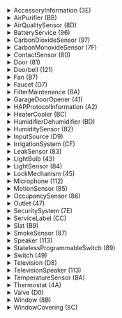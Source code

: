 <details><summary>AccessoryInformation (3E)</summary><br><table>
<tr><th>Characteristic</th><th>UUID</th><th>Format</th><th>Perms</th><th>Min</th><th>Max</th><th>Values</th></tr>
<tr><td>Identify *</td><td align="center">14</td><td align="center">BOOL</td><td align="center">PW</td><td align="center">0</td><td align="center">1</td><td></td></tr>
<tr><td>FirmwareRevision</td><td align="center">52</td><td align="center">STRING</td><td align="center">PR+EV</td><td colspan=2>(max 64 characters)</td><td></td></tr>
<tr><td>Manufacturer</td><td align="center">20</td><td align="center">STRING</td><td align="center">PR</td><td colspan=2>(max 64 characters)</td><td></td></tr>
<tr><td>Model</td><td align="center">21</td><td align="center">STRING</td><td align="center">PR</td><td colspan=2>(max 64 characters)</td><td></td></tr>
<tr><td>Name</td><td align="center">23</td><td align="center">STRING</td><td align="center">PR</td><td colspan=2>(max 64 characters)</td><td></td></tr>
<tr><td>SerialNumber</td><td align="center">30</td><td align="center">STRING</td><td align="center">PR</td><td colspan=2>(max 64 characters)</td><td></td></tr>
<tr><td>HardwareRevision</td><td align="center">53</td><td align="center">STRING</td><td align="center">PR</td><td colspan=2>(max 64 characters)</td><td></td></tr>
<tr><td>AccessoryFlags</td><td align="center">A6</td><td align="center">UINT32</td><td align="center">PR+EV</td><td align="center">1</td><td align="center">1</td><td></td></tr>
</table><br></details>
<details><summary>AirPurifier (BB)</summary><br><table>
<tr><th>Characteristic</th><th>UUID</th><th>Format</th><th>Perms</th><th>Min</th><th>Max</th><th>Values</th></tr>
<tr><td>Active *</td><td align="center">B0</td><td align="center">UINT8</td><td align="center">PW+PR+EV</td><td align="center">0</td><td align="center">1</td><td>INACTIVE (0)<br>ACTIVE (1)</td></tr>
<tr><td>CurrentAirPurifierState *</td><td align="center">A9</td><td align="center">UINT8</td><td align="center">PR+EV</td><td align="center">0</td><td align="center">2</td><td>INACTIVE (0)<br>IDLE (1)<br>PURIFYING (2)</td></tr>
<tr><td>TargetAirPurifierState *</td><td align="center">A8</td><td align="center">UINT8</td><td align="center">PW+PR+EV</td><td align="center">0</td><td align="center">1</td><td>MANUAL (0)<br>AUTO (1)</td></tr>
<tr><td>Name</td><td align="center">23</td><td align="center">STRING</td><td align="center">PR</td><td colspan=2>(max 64 characters)</td><td></td></tr>
<tr><td>RotationSpeed</td><td align="center">29</td><td align="center">FLOAT</td><td align="center">PR+PW+EV</td><td align="center">0</td><td align="center">100</td><td></td></tr>
<tr><td>SwingMode</td><td align="center">B6</td><td align="center">UINT8</td><td align="center">PR+EV+PW</td><td align="center">0</td><td align="center">1</td><td>SWING_DISABLED (0)<br>SWING_ENABLED (1)</td></tr>
<tr><td>LockPhysicalControls</td><td align="center">A7</td><td align="center">UINT8</td><td align="center">PW+PR+EV</td><td align="center">0</td><td align="center">1</td><td>CONTROL_LOCK_DISABLED (0)<br>CONTROL_LOCK_ENABLED (1)</td></tr>
</table><br></details>
<details><summary>AirQualitySensor (8D)</summary><br><table>
<tr><th>Characteristic</th><th>UUID</th><th>Format</th><th>Perms</th><th>Min</th><th>Max</th><th>Values</th></tr>
<tr><td>AirQuality *</td><td align="center">95</td><td align="center">UINT8</td><td align="center">PR+EV</td><td align="center">0</td><td align="center">5</td><td>UNKNOWN (0)<br>EXCELLENT (1)<br>GOOD (2)<br>FAIR (3)<br>INFERIOR (4)<br>POOR (5)</td></tr>
<tr><td>Name</td><td align="center">23</td><td align="center">STRING</td><td align="center">PR</td><td colspan=2>(max 64 characters)</td><td></td></tr>
<tr><td>OzoneDensity</td><td align="center">C3</td><td align="center">FLOAT</td><td align="center">PR+EV</td><td align="center">0</td><td align="center">1000</td><td></td></tr>
<tr><td>NitrogenDioxideDensity</td><td align="center">C4</td><td align="center">FLOAT</td><td align="center">PR+EV</td><td align="center">0</td><td align="center">1000</td><td></td></tr>
<tr><td>SulphurDioxideDensity</td><td align="center">C5</td><td align="center">FLOAT</td><td align="center">PR+EV</td><td align="center">0</td><td align="center">1000</td><td></td></tr>
<tr><td>PM25Density</td><td align="center">C6</td><td align="center">FLOAT</td><td align="center">PR+EV</td><td align="center">0</td><td align="center">1000</td><td></td></tr>
<tr><td>PM10Density</td><td align="center">C7</td><td align="center">FLOAT</td><td align="center">PR+EV</td><td align="center">0</td><td align="center">1000</td><td></td></tr>
<tr><td>VOCDensity</td><td align="center">C8</td><td align="center">FLOAT</td><td align="center">PR+EV</td><td align="center">0</td><td align="center">1000</td><td></td></tr>
<tr><td>StatusActive</td><td align="center">75</td><td align="center">BOOL</td><td align="center">PR+EV</td><td align="center">0</td><td align="center">1</td><td></td></tr>
<tr><td>StatusFault</td><td align="center">77</td><td align="center">UINT8</td><td align="center">PR+EV</td><td align="center">0</td><td align="center">1</td><td>NO_FAULT (0)<br>FAULT (1)</td></tr>
<tr><td>StatusTampered</td><td align="center">7A</td><td align="center">UINT8</td><td align="center">PR+EV</td><td align="center">0</td><td align="center">1</td><td>NOT_TAMPERED (0)<br>TAMPERED (1)</td></tr>
<tr><td>StatusLowBattery</td><td align="center">79</td><td align="center">UINT8</td><td align="center">PR+EV</td><td align="center">0</td><td align="center">1</td><td>NOT_LOW_BATTERY (0)<br>LOW_BATTERY (1)</td></tr>
</table><br></details>
<details><summary>BatteryService (96)</summary><br><table>
<tr><th>Characteristic</th><th>UUID</th><th>Format</th><th>Perms</th><th>Min</th><th>Max</th><th>Values</th></tr>
<tr><td>BatteryLevel *</td><td align="center">68</td><td align="center">UINT8</td><td align="center">PR+EV</td><td align="center">0</td><td align="center">100</td><td></td></tr>
<tr><td>ChargingState *</td><td align="center">8F</td><td align="center">UINT8</td><td align="center">PR+EV</td><td align="center">0</td><td align="center">2</td><td>NOT_CHARGING (0)<br>CHARGING (1)<br>NOT_CHARGEABLE (2)</td></tr>
<tr><td>StatusLowBattery *</td><td align="center">79</td><td align="center">UINT8</td><td align="center">PR+EV</td><td align="center">0</td><td align="center">1</td><td>NOT_LOW_BATTERY (0)<br>LOW_BATTERY (1)</td></tr>
<tr><td>Name</td><td align="center">23</td><td align="center">STRING</td><td align="center">PR</td><td colspan=2>(max 64 characters)</td><td></td></tr>
</table><br></details>
<details><summary>CarbonDioxideSensor (97)</summary><br><table>
<tr><th>Characteristic</th><th>UUID</th><th>Format</th><th>Perms</th><th>Min</th><th>Max</th><th>Values</th></tr>
<tr><td>CarbonDioxideDetected *</td><td align="center">92</td><td align="center">UINT8</td><td align="center">PR+EV</td><td align="center">0</td><td align="center">1</td><td>NORMAL (0)<br>ABNORMAL (1)</td></tr>
<tr><td>Name</td><td align="center">23</td><td align="center">STRING</td><td align="center">PR</td><td colspan=2>(max 64 characters)</td><td></td></tr>
<tr><td>StatusActive</td><td align="center">75</td><td align="center">BOOL</td><td align="center">PR+EV</td><td align="center">0</td><td align="center">1</td><td></td></tr>
<tr><td>StatusFault</td><td align="center">77</td><td align="center">UINT8</td><td align="center">PR+EV</td><td align="center">0</td><td align="center">1</td><td>NO_FAULT (0)<br>FAULT (1)</td></tr>
<tr><td>StatusTampered</td><td align="center">7A</td><td align="center">UINT8</td><td align="center">PR+EV</td><td align="center">0</td><td align="center">1</td><td>NOT_TAMPERED (0)<br>TAMPERED (1)</td></tr>
<tr><td>StatusLowBattery</td><td align="center">79</td><td align="center">UINT8</td><td align="center">PR+EV</td><td align="center">0</td><td align="center">1</td><td>NOT_LOW_BATTERY (0)<br>LOW_BATTERY (1)</td></tr>
<tr><td>CarbonDioxideLevel</td><td align="center">93</td><td align="center">FLOAT</td><td align="center">PR+EV</td><td align="center">0</td><td align="center">100000</td><td></td></tr>
<tr><td>CarbonDioxidePeakLevel</td><td align="center">94</td><td align="center">FLOAT</td><td align="center">PR+EV</td><td align="center">0</td><td align="center">100000</td><td></td></tr>
</table><br></details>
<details><summary>CarbonMonoxideSensor (7F)</summary><br><table>
<tr><th>Characteristic</th><th>UUID</th><th>Format</th><th>Perms</th><th>Min</th><th>Max</th><th>Values</th></tr>
<tr><td>CarbonMonoxideDetected *</td><td align="center">69</td><td align="center">UINT8</td><td align="center">PR+EV</td><td align="center">0</td><td align="center">1</td><td>NORMAL (0)<br>ABNORMAL (1)</td></tr>
<tr><td>Name</td><td align="center">23</td><td align="center">STRING</td><td align="center">PR</td><td colspan=2>(max 64 characters)</td><td></td></tr>
<tr><td>StatusActive</td><td align="center">75</td><td align="center">BOOL</td><td align="center">PR+EV</td><td align="center">0</td><td align="center">1</td><td></td></tr>
<tr><td>StatusFault</td><td align="center">77</td><td align="center">UINT8</td><td align="center">PR+EV</td><td align="center">0</td><td align="center">1</td><td>NO_FAULT (0)<br>FAULT (1)</td></tr>
<tr><td>StatusTampered</td><td align="center">7A</td><td align="center">UINT8</td><td align="center">PR+EV</td><td align="center">0</td><td align="center">1</td><td>NOT_TAMPERED (0)<br>TAMPERED (1)</td></tr>
<tr><td>StatusLowBattery</td><td align="center">79</td><td align="center">UINT8</td><td align="center">PR+EV</td><td align="center">0</td><td align="center">1</td><td>NOT_LOW_BATTERY (0)<br>LOW_BATTERY (1)</td></tr>
<tr><td>CarbonMonoxideLevel</td><td align="center">90</td><td align="center">FLOAT</td><td align="center">PR+EV</td><td align="center">0</td><td align="center">100</td><td></td></tr>
<tr><td>CarbonMonoxidePeakLevel</td><td align="center">91</td><td align="center">FLOAT</td><td align="center">PR+EV</td><td align="center">0</td><td align="center">100</td><td></td></tr>
</table><br></details>
<details><summary>ContactSensor (80)</summary><br><table>
<tr><th>Characteristic</th><th>UUID</th><th>Format</th><th>Perms</th><th>Min</th><th>Max</th><th>Values</th></tr>
<tr><td>ContactSensorState *</td><td align="center">6A</td><td align="center">UINT8</td><td align="center">PR+EV</td><td align="center">0</td><td align="center">1</td><td>DETECTED (0)<br>NOT_DETECTED (1)</td></tr>
<tr><td>Name</td><td align="center">23</td><td align="center">STRING</td><td align="center">PR</td><td colspan=2>(max 64 characters)</td><td></td></tr>
<tr><td>StatusActive</td><td align="center">75</td><td align="center">BOOL</td><td align="center">PR+EV</td><td align="center">0</td><td align="center">1</td><td></td></tr>
<tr><td>StatusFault</td><td align="center">77</td><td align="center">UINT8</td><td align="center">PR+EV</td><td align="center">0</td><td align="center">1</td><td>NO_FAULT (0)<br>FAULT (1)</td></tr>
<tr><td>StatusTampered</td><td align="center">7A</td><td align="center">UINT8</td><td align="center">PR+EV</td><td align="center">0</td><td align="center">1</td><td>NOT_TAMPERED (0)<br>TAMPERED (1)</td></tr>
<tr><td>StatusLowBattery</td><td align="center">79</td><td align="center">UINT8</td><td align="center">PR+EV</td><td align="center">0</td><td align="center">1</td><td>NOT_LOW_BATTERY (0)<br>LOW_BATTERY (1)</td></tr>
</table><br></details>
<details><summary>Door (81)</summary><br><table>
<tr><th>Characteristic</th><th>UUID</th><th>Format</th><th>Perms</th><th>Min</th><th>Max</th><th>Values</th></tr>
<tr><td>CurrentPosition *</td><td align="center">6D</td><td align="center">UINT8</td><td align="center">PR+EV</td><td align="center">0</td><td align="center">100</td><td></td></tr>
<tr><td>TargetPosition *</td><td align="center">7C</td><td align="center">UINT8</td><td align="center">PW+PR+EV</td><td align="center">0</td><td align="center">100</td><td></td></tr>
<tr><td>PositionState *</td><td align="center">72</td><td align="center">UINT8</td><td align="center">PR+EV</td><td align="center">0</td><td align="center">2</td><td>GOING_TO_MINIMUM (0)<br>GOING_TO_MAXIMUM (1)<br>STOPPED (2)</td></tr>
<tr><td>Name</td><td align="center">23</td><td align="center">STRING</td><td align="center">PR</td><td colspan=2>(max 64 characters)</td><td></td></tr>
<tr><td>HoldPosition</td><td align="center">6F</td><td align="center">BOOL</td><td align="center">PW</td><td align="center">0</td><td align="center">1</td><td></td></tr>
<tr><td>ObstructionDetected</td><td align="center">24</td><td align="center">BOOL</td><td align="center">PR+EV</td><td align="center">0</td><td align="center">1</td><td></td></tr>
</table><br></details>
<details><summary>Doorbell (121)</summary><br><table>
<tr><th>Characteristic</th><th>UUID</th><th>Format</th><th>Perms</th><th>Min</th><th>Max</th><th>Values</th></tr>
<tr><td>ProgrammableSwitchEvent *</td><td align="center">73</td><td align="center">UINT8</td><td align="center">PR+EV+NV</td><td align="center">0</td><td align="center">2</td><td>SINGLE_PRESS (0)<br>DOUBLE_PRESS (1)<br>LONG_PRESS (2)</td></tr>
<tr><td>Name</td><td align="center">23</td><td align="center">STRING</td><td align="center">PR</td><td colspan=2>(max 64 characters)</td><td></td></tr>
<tr><td>Volume</td><td align="center">119</td><td align="center">UINT8</td><td align="center">PW+PR+EV</td><td align="center">0</td><td align="center">100</td><td></td></tr>
<tr><td>Brightness</td><td align="center">8</td><td align="center">INT</td><td align="center">PR+PW+EV</td><td align="center">0</td><td align="center">100</td><td></td></tr>
</table><br></details>
<details><summary>Fan (B7)</summary><br><table>
<tr><th>Characteristic</th><th>UUID</th><th>Format</th><th>Perms</th><th>Min</th><th>Max</th><th>Values</th></tr>
<tr><td>Active *</td><td align="center">B0</td><td align="center">UINT8</td><td align="center">PW+PR+EV</td><td align="center">0</td><td align="center">1</td><td>INACTIVE (0)<br>ACTIVE (1)</td></tr>
<tr><td>Name</td><td align="center">23</td><td align="center">STRING</td><td align="center">PR</td><td colspan=2>(max 64 characters)</td><td></td></tr>
<tr><td>CurrentFanState</td><td align="center">AF</td><td align="center">UINT8</td><td align="center">PR+EV</td><td align="center">0</td><td align="center">2</td><td>INACTIVE (0)<br>IDLE (1)<br>BLOWING (2)</td></tr>
<tr><td>TargetFanState</td><td align="center">BF</td><td align="center">UINT8</td><td align="center">PW+PR+EV</td><td align="center">0</td><td align="center">1</td><td>MANUAL (0)<br>AUTO (1)</td></tr>
<tr><td>RotationDirection</td><td align="center">28</td><td align="center">INT</td><td align="center">PR+PW+EV</td><td align="center">0</td><td align="center">1</td><td>CLOCKWISE (0)<br>COUNTERCLOCKWISE (1)</td></tr>
<tr><td>RotationSpeed</td><td align="center">29</td><td align="center">FLOAT</td><td align="center">PR+PW+EV</td><td align="center">0</td><td align="center">100</td><td></td></tr>
<tr><td>SwingMode</td><td align="center">B6</td><td align="center">UINT8</td><td align="center">PR+EV+PW</td><td align="center">0</td><td align="center">1</td><td>SWING_DISABLED (0)<br>SWING_ENABLED (1)</td></tr>
<tr><td>LockPhysicalControls</td><td align="center">A7</td><td align="center">UINT8</td><td align="center">PW+PR+EV</td><td align="center">0</td><td align="center">1</td><td>CONTROL_LOCK_DISABLED (0)<br>CONTROL_LOCK_ENABLED (1)</td></tr>
</table><br></details>
<details><summary>Faucet (D7)</summary><br><table>
<tr><th>Characteristic</th><th>UUID</th><th>Format</th><th>Perms</th><th>Min</th><th>Max</th><th>Values</th></tr>
<tr><td>Active *</td><td align="center">B0</td><td align="center">UINT8</td><td align="center">PW+PR+EV</td><td align="center">0</td><td align="center">1</td><td>INACTIVE (0)<br>ACTIVE (1)</td></tr>
<tr><td>StatusFault</td><td align="center">77</td><td align="center">UINT8</td><td align="center">PR+EV</td><td align="center">0</td><td align="center">1</td><td>NO_FAULT (0)<br>FAULT (1)</td></tr>
<tr><td>Name</td><td align="center">23</td><td align="center">STRING</td><td align="center">PR</td><td colspan=2>(max 64 characters)</td><td></td></tr>
</table><br></details>
<details><summary>FilterMaintenance (BA)</summary><br><table>
<tr><th>Characteristic</th><th>UUID</th><th>Format</th><th>Perms</th><th>Min</th><th>Max</th><th>Values</th></tr>
<tr><td>FilterChangeIndication *</td><td align="center">AC</td><td align="center">UINT8</td><td align="center">PR+EV</td><td align="center">0</td><td align="center">1</td><td>NO_CHANGE_NEEDED (0)<br>CHANGE_NEEDED (1)</td></tr>
<tr><td>Name</td><td align="center">23</td><td align="center">STRING</td><td align="center">PR</td><td colspan=2>(max 64 characters)</td><td></td></tr>
<tr><td>FilterLifeLevel</td><td align="center">AB</td><td align="center">FLOAT</td><td align="center">PR+EV</td><td align="center">0</td><td align="center">100</td><td></td></tr>
<tr><td>ResetFilterIndication</td><td align="center">AD</td><td align="center">UINT8</td><td align="center">PW</td><td align="center">1</td><td align="center">1</td><td></td></tr>
</table><br></details>
<details><summary>GarageDoorOpener (41)</summary><br><table>
<tr><th>Characteristic</th><th>UUID</th><th>Format</th><th>Perms</th><th>Min</th><th>Max</th><th>Values</th></tr>
<tr><td>CurrentDoorState *</td><td align="center">E</td><td align="center">UINT8</td><td align="center">PR+EV</td><td align="center">0</td><td align="center">4</td><td>OPEN (0)<br>CLOSED (1)<br>OPENING (2)<br>CLOSING (3)<br>STOPPED (4)</td></tr>
<tr><td>TargetDoorState *</td><td align="center">32</td><td align="center">UINT8</td><td align="center">PW+PR+EV</td><td align="center">0</td><td align="center">1</td><td>OPEN (0)<br>CLOSED (1)</td></tr>
<tr><td>ObstructionDetected *</td><td align="center">24</td><td align="center">BOOL</td><td align="center">PR+EV</td><td align="center">0</td><td align="center">1</td><td></td></tr>
<tr><td>LockCurrentState</td><td align="center">1D</td><td align="center">UINT8</td><td align="center">PR+EV</td><td align="center">0</td><td align="center">3</td><td>UNLOCKED (0)<br>LOCKED (1)<br>JAMMED (2)<br>UNKNOWN (3)</td></tr>
<tr><td>LockTargetState</td><td align="center">1E</td><td align="center">UINT8</td><td align="center">PW+PR+EV</td><td align="center">0</td><td align="center">1</td><td>UNLOCK (0)<br>LOCK (1)</td></tr>
<tr><td>Name</td><td align="center">23</td><td align="center">STRING</td><td align="center">PR</td><td colspan=2>(max 64 characters)</td><td></td></tr>
</table><br></details>
<details><summary>HAPProtocolInformation (A2)</summary><br><table>
<tr><th>Characteristic</th><th>UUID</th><th>Format</th><th>Perms</th><th>Min</th><th>Max</th><th>Values</th></tr>
<tr><td>Version *</td><td align="center">37</td><td align="center">STRING</td><td align="center">PR</td><td colspan=2>(max 64 characters)</td><td></td></tr>
</table><br></details>
<details><summary>HeaterCooler (BC)</summary><br><table>
<tr><th>Characteristic</th><th>UUID</th><th>Format</th><th>Perms</th><th>Min</th><th>Max</th><th>Values</th></tr>
<tr><td>Active *</td><td align="center">B0</td><td align="center">UINT8</td><td align="center">PW+PR+EV</td><td align="center">0</td><td align="center">1</td><td>INACTIVE (0)<br>ACTIVE (1)</td></tr>
<tr><td>CurrentTemperature *</td><td align="center">11</td><td align="center">FLOAT</td><td align="center">PR+EV</td><td align="center">0</td><td align="center">100</td><td></td></tr>
<tr><td>CurrentHeaterCoolerState *</td><td align="center">B1</td><td align="center">UINT8</td><td align="center">PR+EV</td><td align="center">0</td><td align="center">3</td><td>INACTIVE (0)<br>IDLE (1)<br>HEATING (2)<br>COOLING (3)</td></tr>
<tr><td>TargetHeaterCoolerState *</td><td align="center">B2</td><td align="center">UINT8</td><td align="center">PW+PR+EV</td><td align="center">0</td><td align="center">2</td><td>AUTO (0)<br>HEAT (1)<br>COOL (2)</td></tr>
<tr><td>Name</td><td align="center">23</td><td align="center">STRING</td><td align="center">PR</td><td colspan=2>(max 64 characters)</td><td></td></tr>
<tr><td>RotationSpeed</td><td align="center">29</td><td align="center">FLOAT</td><td align="center">PR+PW+EV</td><td align="center">0</td><td align="center">100</td><td></td></tr>
<tr><td>TemperatureDisplayUnits</td><td align="center">36</td><td align="center">UINT8</td><td align="center">PW+PR+EV</td><td align="center">0</td><td align="center">1</td><td>CELSIUS (0)<br>FAHRENHEIT (1)</td></tr>
<tr><td>SwingMode</td><td align="center">B6</td><td align="center">UINT8</td><td align="center">PR+EV+PW</td><td align="center">0</td><td align="center">1</td><td>SWING_DISABLED (0)<br>SWING_ENABLED (1)</td></tr>
<tr><td>CoolingThresholdTemperature</td><td align="center">D</td><td align="center">FLOAT</td><td align="center">PR+PW+EV</td><td align="center">10</td><td align="center">35</td><td></td></tr>
<tr><td>HeatingThresholdTemperature</td><td align="center">12</td><td align="center">FLOAT</td><td align="center">PR+PW+EV</td><td align="center">0</td><td align="center">25</td><td></td></tr>
<tr><td>LockPhysicalControls</td><td align="center">A7</td><td align="center">UINT8</td><td align="center">PW+PR+EV</td><td align="center">0</td><td align="center">1</td><td>CONTROL_LOCK_DISABLED (0)<br>CONTROL_LOCK_ENABLED (1)</td></tr>
</table><br></details>
<details><summary>HumidifierDehumidifier (BD)</summary><br><table>
<tr><th>Characteristic</th><th>UUID</th><th>Format</th><th>Perms</th><th>Min</th><th>Max</th><th>Values</th></tr>
<tr><td>Active *</td><td align="center">B0</td><td align="center">UINT8</td><td align="center">PW+PR+EV</td><td align="center">0</td><td align="center">1</td><td>INACTIVE (0)<br>ACTIVE (1)</td></tr>
<tr><td>CurrentRelativeHumidity *</td><td align="center">10</td><td align="center">FLOAT</td><td align="center">PR+EV</td><td align="center">0</td><td align="center">100</td><td></td></tr>
<tr><td>CurrentHumidifierDehumidifierState *</td><td align="center">B3</td><td align="center">UINT8</td><td align="center">PR+EV</td><td align="center">0</td><td align="center">3</td><td>INACTIVE (0)<br>IDLE (1)<br>HUMIDIFYING (2)<br>DEHUMIDIFYING (3)</td></tr>
<tr><td>TargetHumidifierDehumidifierState *</td><td align="center">B4</td><td align="center">UINT8</td><td align="center">PW+PR+EV</td><td align="center">0</td><td align="center">2</td><td>AUTO (0)<br>HUMIDIFY (1)<br>DEHUMIDIFY (2)</td></tr>
<tr><td>Name</td><td align="center">23</td><td align="center">STRING</td><td align="center">PR</td><td colspan=2>(max 64 characters)</td><td></td></tr>
<tr><td>RelativeHumidityDehumidifierThreshold</td><td align="center">C9</td><td align="center">FLOAT</td><td align="center">PR+PW+EV</td><td align="center">0</td><td align="center">100</td><td></td></tr>
<tr><td>RelativeHumidityHumidifierThreshold</td><td align="center">CA</td><td align="center">FLOAT</td><td align="center">PR+PW+EV</td><td align="center">0</td><td align="center">100</td><td></td></tr>
<tr><td>RotationSpeed</td><td align="center">29</td><td align="center">FLOAT</td><td align="center">PR+PW+EV</td><td align="center">0</td><td align="center">100</td><td></td></tr>
<tr><td>SwingMode</td><td align="center">B6</td><td align="center">UINT8</td><td align="center">PR+EV+PW</td><td align="center">0</td><td align="center">1</td><td>SWING_DISABLED (0)<br>SWING_ENABLED (1)</td></tr>
<tr><td>WaterLevel</td><td align="center">B5</td><td align="center">FLOAT</td><td align="center">PR+EV</td><td align="center">0</td><td align="center">100</td><td></td></tr>
<tr><td>LockPhysicalControls</td><td align="center">A7</td><td align="center">UINT8</td><td align="center">PW+PR+EV</td><td align="center">0</td><td align="center">1</td><td>CONTROL_LOCK_DISABLED (0)<br>CONTROL_LOCK_ENABLED (1)</td></tr>
</table><br></details>
<details><summary>HumiditySensor (82)</summary><br><table>
<tr><th>Characteristic</th><th>UUID</th><th>Format</th><th>Perms</th><th>Min</th><th>Max</th><th>Values</th></tr>
<tr><td>CurrentRelativeHumidity *</td><td align="center">10</td><td align="center">FLOAT</td><td align="center">PR+EV</td><td align="center">0</td><td align="center">100</td><td></td></tr>
<tr><td>Name</td><td align="center">23</td><td align="center">STRING</td><td align="center">PR</td><td colspan=2>(max 64 characters)</td><td></td></tr>
<tr><td>StatusActive</td><td align="center">75</td><td align="center">BOOL</td><td align="center">PR+EV</td><td align="center">0</td><td align="center">1</td><td></td></tr>
<tr><td>StatusFault</td><td align="center">77</td><td align="center">UINT8</td><td align="center">PR+EV</td><td align="center">0</td><td align="center">1</td><td>NO_FAULT (0)<br>FAULT (1)</td></tr>
<tr><td>StatusTampered</td><td align="center">7A</td><td align="center">UINT8</td><td align="center">PR+EV</td><td align="center">0</td><td align="center">1</td><td>NOT_TAMPERED (0)<br>TAMPERED (1)</td></tr>
<tr><td>StatusLowBattery</td><td align="center">79</td><td align="center">UINT8</td><td align="center">PR+EV</td><td align="center">0</td><td align="center">1</td><td>NOT_LOW_BATTERY (0)<br>LOW_BATTERY (1)</td></tr>
</table><br></details>
<details><summary>InputSource (D9)</summary><br><table>
<tr><th>Characteristic</th><th>UUID</th><th>Format</th><th>Perms</th><th>Min</th><th>Max</th><th>Values</th></tr>
<tr><td>ConfiguredName</td><td align="center">E3</td><td align="center">STRING</td><td align="center">PW+PR+EV</td><td colspan=2>(max 64 characters)</td><td></td></tr>
<tr><td>IsConfigured</td><td align="center">D6</td><td align="center">UINT8</td><td align="center">PR+EV</td><td align="center">0</td><td align="center">1</td><td>NOT_CONFIGURED (0)<br>CONFIGURED (1)</td></tr>
<tr><td>Identifier *</td><td align="center">E6</td><td align="center">UINT32</td><td align="center">PR</td><td align="center">0</td><td align="center">255</td><td></td></tr>
<tr><td>CurrentVisibilityState</td><td align="center">135</td><td align="center">UINT8</td><td align="center">PR+EV</td><td align="center">0</td><td align="center">1</td><td></td></tr>
<tr><td>TargetVisibilityState</td><td align="center">134</td><td align="center">UINT8</td><td align="center">PW+PR+EV</td><td align="center">0</td><td align="center">1</td><td></td></tr>
</table><br></details>
<details><summary>IrrigationSystem (CF)</summary><br><table>
<tr><th>Characteristic</th><th>UUID</th><th>Format</th><th>Perms</th><th>Min</th><th>Max</th><th>Values</th></tr>
<tr><td>Active *</td><td align="center">B0</td><td align="center">UINT8</td><td align="center">PW+PR+EV</td><td align="center">0</td><td align="center">1</td><td>INACTIVE (0)<br>ACTIVE (1)</td></tr>
<tr><td>ProgramMode *</td><td align="center">D1</td><td align="center">UINT8</td><td align="center">PR+EV</td><td align="center">0</td><td align="center">2</td><td>NONE (0)<br>SCHEDULED (1)<br>SCHEDULE_OVERRIDEN (2)</td></tr>
<tr><td>InUse *</td><td align="center">D2</td><td align="center">UINT8</td><td align="center">PR+EV</td><td align="center">0</td><td align="center">1</td><td>NOT_IN_USE (0)<br>IN_USE (1)</td></tr>
<tr><td>RemainingDuration</td><td align="center">D4</td><td align="center">UINT32</td><td align="center">PR+EV</td><td align="center">0</td><td align="center">3600</td><td></td></tr>
<tr><td>StatusFault</td><td align="center">77</td><td align="center">UINT8</td><td align="center">PR+EV</td><td align="center">0</td><td align="center">1</td><td>NO_FAULT (0)<br>FAULT (1)</td></tr>
</table><br></details>
<details><summary>LeakSensor (83)</summary><br><table>
<tr><th>Characteristic</th><th>UUID</th><th>Format</th><th>Perms</th><th>Min</th><th>Max</th><th>Values</th></tr>
<tr><td>LeakDetected *</td><td align="center">70</td><td align="center">UINT8</td><td align="center">PR+EV</td><td align="center">0</td><td align="center">1</td><td>NOT_DETECTED (0)<br>DETECTED (1)</td></tr>
<tr><td>Name</td><td align="center">23</td><td align="center">STRING</td><td align="center">PR</td><td colspan=2>(max 64 characters)</td><td></td></tr>
<tr><td>StatusActive</td><td align="center">75</td><td align="center">BOOL</td><td align="center">PR+EV</td><td align="center">0</td><td align="center">1</td><td></td></tr>
<tr><td>StatusFault</td><td align="center">77</td><td align="center">UINT8</td><td align="center">PR+EV</td><td align="center">0</td><td align="center">1</td><td>NO_FAULT (0)<br>FAULT (1)</td></tr>
<tr><td>StatusTampered</td><td align="center">7A</td><td align="center">UINT8</td><td align="center">PR+EV</td><td align="center">0</td><td align="center">1</td><td>NOT_TAMPERED (0)<br>TAMPERED (1)</td></tr>
<tr><td>StatusLowBattery</td><td align="center">79</td><td align="center">UINT8</td><td align="center">PR+EV</td><td align="center">0</td><td align="center">1</td><td>NOT_LOW_BATTERY (0)<br>LOW_BATTERY (1)</td></tr>
</table><br></details>
<details><summary>LightBulb (43)</summary><br><table>
<tr><th>Characteristic</th><th>UUID</th><th>Format</th><th>Perms</th><th>Min</th><th>Max</th><th>Values</th></tr>
<tr><td>On *</td><td align="center">25</td><td align="center">BOOL</td><td align="center">PR+PW+EV</td><td align="center">0</td><td align="center">1</td><td></td></tr>
<tr><td>Brightness</td><td align="center">8</td><td align="center">INT</td><td align="center">PR+PW+EV</td><td align="center">0</td><td align="center">100</td><td></td></tr>
<tr><td>Hue</td><td align="center">13</td><td align="center">FLOAT</td><td align="center">PR+PW+EV</td><td align="center">0</td><td align="center">360</td><td></td></tr>
<tr><td>Name</td><td align="center">23</td><td align="center">STRING</td><td align="center">PR</td><td colspan=2>(max 64 characters)</td><td></td></tr>
<tr><td>Saturation</td><td align="center">2F</td><td align="center">FLOAT</td><td align="center">PR+PW+EV</td><td align="center">0</td><td align="center">100</td><td></td></tr>
<tr><td>ColorTemperature</td><td align="center">CE</td><td align="center">UINT32</td><td align="center">PR+PW+EV</td><td align="center">140</td><td align="center">500</td><td></td></tr>
</table><br></details>
<details><summary>LightSensor (84)</summary><br><table>
<tr><th>Characteristic</th><th>UUID</th><th>Format</th><th>Perms</th><th>Min</th><th>Max</th><th>Values</th></tr>
<tr><td>CurrentAmbientLightLevel *</td><td align="center">6B</td><td align="center">FLOAT</td><td align="center">PR+EV</td><td align="center">0.0001</td><td align="center">100000</td><td></td></tr>
<tr><td>Name</td><td align="center">23</td><td align="center">STRING</td><td align="center">PR</td><td colspan=2>(max 64 characters)</td><td></td></tr>
<tr><td>StatusActive</td><td align="center">75</td><td align="center">BOOL</td><td align="center">PR+EV</td><td align="center">0</td><td align="center">1</td><td></td></tr>
<tr><td>StatusFault</td><td align="center">77</td><td align="center">UINT8</td><td align="center">PR+EV</td><td align="center">0</td><td align="center">1</td><td>NO_FAULT (0)<br>FAULT (1)</td></tr>
<tr><td>StatusTampered</td><td align="center">7A</td><td align="center">UINT8</td><td align="center">PR+EV</td><td align="center">0</td><td align="center">1</td><td>NOT_TAMPERED (0)<br>TAMPERED (1)</td></tr>
<tr><td>StatusLowBattery</td><td align="center">79</td><td align="center">UINT8</td><td align="center">PR+EV</td><td align="center">0</td><td align="center">1</td><td>NOT_LOW_BATTERY (0)<br>LOW_BATTERY (1)</td></tr>
</table><br></details>
<details><summary>LockMechanism (45)</summary><br><table>
<tr><th>Characteristic</th><th>UUID</th><th>Format</th><th>Perms</th><th>Min</th><th>Max</th><th>Values</th></tr>
<tr><td>LockCurrentState *</td><td align="center">1D</td><td align="center">UINT8</td><td align="center">PR+EV</td><td align="center">0</td><td align="center">3</td><td>UNLOCKED (0)<br>LOCKED (1)<br>JAMMED (2)<br>UNKNOWN (3)</td></tr>
<tr><td>LockTargetState *</td><td align="center">1E</td><td align="center">UINT8</td><td align="center">PW+PR+EV</td><td align="center">0</td><td align="center">1</td><td>UNLOCK (0)<br>LOCK (1)</td></tr>
<tr><td>Name</td><td align="center">23</td><td align="center">STRING</td><td align="center">PR</td><td colspan=2>(max 64 characters)</td><td></td></tr>
</table><br></details>
<details><summary>Microphone (112)</summary><br><table>
<tr><th>Characteristic</th><th>UUID</th><th>Format</th><th>Perms</th><th>Min</th><th>Max</th><th>Values</th></tr>
<tr><td>Mute *</td><td align="center">11A</td><td align="center">BOOL</td><td align="center">PW+PR+EV</td><td align="center">0</td><td align="center">1</td><td>OFF (0)<br>ON (1)</td></tr>
<tr><td>Name</td><td align="center">23</td><td align="center">STRING</td><td align="center">PR</td><td colspan=2>(max 64 characters)</td><td></td></tr>
<tr><td>Volume</td><td align="center">119</td><td align="center">UINT8</td><td align="center">PW+PR+EV</td><td align="center">0</td><td align="center">100</td><td></td></tr>
</table><br></details>
<details><summary>MotionSensor (85)</summary><br><table>
<tr><th>Characteristic</th><th>UUID</th><th>Format</th><th>Perms</th><th>Min</th><th>Max</th><th>Values</th></tr>
<tr><td>MotionDetected *</td><td align="center">22</td><td align="center">BOOL</td><td align="center">PR+EV</td><td align="center">0</td><td align="center">1</td><td></td></tr>
<tr><td>Name</td><td align="center">23</td><td align="center">STRING</td><td align="center">PR</td><td colspan=2>(max 64 characters)</td><td></td></tr>
<tr><td>StatusActive</td><td align="center">75</td><td align="center">BOOL</td><td align="center">PR+EV</td><td align="center">0</td><td align="center">1</td><td></td></tr>
<tr><td>StatusFault</td><td align="center">77</td><td align="center">UINT8</td><td align="center">PR+EV</td><td align="center">0</td><td align="center">1</td><td>NO_FAULT (0)<br>FAULT (1)</td></tr>
<tr><td>StatusTampered</td><td align="center">7A</td><td align="center">UINT8</td><td align="center">PR+EV</td><td align="center">0</td><td align="center">1</td><td>NOT_TAMPERED (0)<br>TAMPERED (1)</td></tr>
<tr><td>StatusLowBattery</td><td align="center">79</td><td align="center">UINT8</td><td align="center">PR+EV</td><td align="center">0</td><td align="center">1</td><td>NOT_LOW_BATTERY (0)<br>LOW_BATTERY (1)</td></tr>
</table><br></details>
<details><summary>OccupancySensor (86)</summary><br><table>
<tr><th>Characteristic</th><th>UUID</th><th>Format</th><th>Perms</th><th>Min</th><th>Max</th><th>Values</th></tr>
<tr><td>OccupancyDetected *</td><td align="center">71</td><td align="center">UINT8</td><td align="center">PR+EV</td><td align="center">0</td><td align="center">1</td><td>NOT_DETECTED (0)<br>DETECTED (1)</td></tr>
<tr><td>Name</td><td align="center">23</td><td align="center">STRING</td><td align="center">PR</td><td colspan=2>(max 64 characters)</td><td></td></tr>
<tr><td>StatusActive</td><td align="center">75</td><td align="center">BOOL</td><td align="center">PR+EV</td><td align="center">0</td><td align="center">1</td><td></td></tr>
<tr><td>StatusFault</td><td align="center">77</td><td align="center">UINT8</td><td align="center">PR+EV</td><td align="center">0</td><td align="center">1</td><td>NO_FAULT (0)<br>FAULT (1)</td></tr>
<tr><td>StatusTampered</td><td align="center">7A</td><td align="center">UINT8</td><td align="center">PR+EV</td><td align="center">0</td><td align="center">1</td><td>NOT_TAMPERED (0)<br>TAMPERED (1)</td></tr>
<tr><td>StatusLowBattery</td><td align="center">79</td><td align="center">UINT8</td><td align="center">PR+EV</td><td align="center">0</td><td align="center">1</td><td>NOT_LOW_BATTERY (0)<br>LOW_BATTERY (1)</td></tr>
</table><br></details>
<details><summary>Outlet (47)</summary><br><table>
<tr><th>Characteristic</th><th>UUID</th><th>Format</th><th>Perms</th><th>Min</th><th>Max</th><th>Values</th></tr>
<tr><td>On *</td><td align="center">25</td><td align="center">BOOL</td><td align="center">PR+PW+EV</td><td align="center">0</td><td align="center">1</td><td></td></tr>
<tr><td>OutletInUse *</td><td align="center">26</td><td align="center">BOOL</td><td align="center">PR+EV</td><td align="center">0</td><td align="center">1</td><td></td></tr>
<tr><td>Name</td><td align="center">23</td><td align="center">STRING</td><td align="center">PR</td><td colspan=2>(max 64 characters)</td><td></td></tr>
</table><br></details>
<details><summary>SecuritySystem (7E)</summary><br><table>
<tr><th>Characteristic</th><th>UUID</th><th>Format</th><th>Perms</th><th>Min</th><th>Max</th><th>Values</th></tr>
<tr><td>SecuritySystemCurrentState *</td><td align="center">66</td><td align="center">UINT8</td><td align="center">PR+EV</td><td align="center">0</td><td align="center">4</td><td>ARMED_STAY (0)<br>ARMED_AWAY (1)<br>ARMED_NIGHT (2)<br>DISARMED (3)<br>ALARM_TRIGGERED (4)</td></tr>
<tr><td>SecuritySystemTargetState *</td><td align="center">67</td><td align="center">UINT8</td><td align="center">PW+PR+EV</td><td align="center">0</td><td align="center">3</td><td>ARM_STAY (0)<br>ARM_AWAY (1)<br>ARM_NIGHT (2)<br>DISARM (3)</td></tr>
<tr><td>Name</td><td align="center">23</td><td align="center">STRING</td><td align="center">PR</td><td colspan=2>(max 64 characters)</td><td></td></tr>
<tr><td>SecuritySystemAlarmType</td><td align="center">8E</td><td align="center">UINT8</td><td align="center">PR+EV</td><td align="center">0</td><td align="center">1</td><td>KNOWN (0)<br>UNKNOWN (1)</td></tr>
<tr><td>StatusFault</td><td align="center">77</td><td align="center">UINT8</td><td align="center">PR+EV</td><td align="center">0</td><td align="center">1</td><td>NO_FAULT (0)<br>FAULT (1)</td></tr>
<tr><td>StatusTampered</td><td align="center">7A</td><td align="center">UINT8</td><td align="center">PR+EV</td><td align="center">0</td><td align="center">1</td><td>NOT_TAMPERED (0)<br>TAMPERED (1)</td></tr>
</table><br></details>
<details><summary>ServiceLabel (CC)</summary><br><table>
<tr><th>Characteristic</th><th>UUID</th><th>Format</th><th>Perms</th><th>Min</th><th>Max</th><th>Values</th></tr>
<tr><td>ServiceLabelNamespace *</td><td align="center">CD</td><td align="center">UINT8</td><td align="center">PR</td><td align="center">0</td><td align="center">1</td><td>DOTS (0)<br>NUMERALS (1)</td></tr>
</table><br></details>
<details><summary>Slat (B9)</summary><br><table>
<tr><th>Characteristic</th><th>UUID</th><th>Format</th><th>Perms</th><th>Min</th><th>Max</th><th>Values</th></tr>
<tr><td>CurrentSlatState *</td><td align="center">AA</td><td align="center">UINT8</td><td align="center">PR+EV</td><td align="center">0</td><td align="center">2</td><td>FIXED (0)<br>JAMMED (1)<br>SWINGING (2)</td></tr>
<tr><td>SlatType *</td><td align="center">C0</td><td align="center">UINT8</td><td align="center">PR</td><td align="center">0</td><td align="center">1</td><td>HORIZONTAL (0)<br>VERTICAL (1)</td></tr>
<tr><td>Name</td><td align="center">23</td><td align="center">STRING</td><td align="center">PR</td><td colspan=2>(max 64 characters)</td><td></td></tr>
<tr><td>SwingMode</td><td align="center">B6</td><td align="center">UINT8</td><td align="center">PR+EV+PW</td><td align="center">0</td><td align="center">1</td><td>SWING_DISABLED (0)<br>SWING_ENABLED (1)</td></tr>
<tr><td>CurrentTiltAngle</td><td align="center">C1</td><td align="center">INT</td><td align="center">PR+EV</td><td align="center">-90</td><td align="center">90</td><td></td></tr>
<tr><td>TargetTiltAngle</td><td align="center">C2</td><td align="center">INT</td><td align="center">PW+PR+EV</td><td align="center">-90</td><td align="center">90</td><td></td></tr>
</table><br></details>
<details><summary>SmokeSensor (87)</summary><br><table>
<tr><th>Characteristic</th><th>UUID</th><th>Format</th><th>Perms</th><th>Min</th><th>Max</th><th>Values</th></tr>
<tr><td>SmokeDetected *</td><td align="center">76</td><td align="center">UINT8</td><td align="center">PR+EV</td><td align="center">0</td><td align="center">1</td><td>NOT_DETECTED (0)<br>DETECTED (1)</td></tr>
<tr><td>Name</td><td align="center">23</td><td align="center">STRING</td><td align="center">PR</td><td colspan=2>(max 64 characters)</td><td></td></tr>
<tr><td>StatusActive</td><td align="center">75</td><td align="center">BOOL</td><td align="center">PR+EV</td><td align="center">0</td><td align="center">1</td><td></td></tr>
<tr><td>StatusFault</td><td align="center">77</td><td align="center">UINT8</td><td align="center">PR+EV</td><td align="center">0</td><td align="center">1</td><td>NO_FAULT (0)<br>FAULT (1)</td></tr>
<tr><td>StatusTampered</td><td align="center">7A</td><td align="center">UINT8</td><td align="center">PR+EV</td><td align="center">0</td><td align="center">1</td><td>NOT_TAMPERED (0)<br>TAMPERED (1)</td></tr>
<tr><td>StatusLowBattery</td><td align="center">79</td><td align="center">UINT8</td><td align="center">PR+EV</td><td align="center">0</td><td align="center">1</td><td>NOT_LOW_BATTERY (0)<br>LOW_BATTERY (1)</td></tr>
</table><br></details>
<details><summary>Speaker (113)</summary><br><table>
<tr><th>Characteristic</th><th>UUID</th><th>Format</th><th>Perms</th><th>Min</th><th>Max</th><th>Values</th></tr>
<tr><td>Mute *</td><td align="center">11A</td><td align="center">BOOL</td><td align="center">PW+PR+EV</td><td align="center">0</td><td align="center">1</td><td>OFF (0)<br>ON (1)</td></tr>
<tr><td>Name</td><td align="center">23</td><td align="center">STRING</td><td align="center">PR</td><td colspan=2>(max 64 characters)</td><td></td></tr>
<tr><td>Volume</td><td align="center">119</td><td align="center">UINT8</td><td align="center">PW+PR+EV</td><td align="center">0</td><td align="center">100</td><td></td></tr>
</table><br></details>
<details><summary>StatelessProgrammableSwitch (89)</summary><br><table>
<tr><th>Characteristic</th><th>UUID</th><th>Format</th><th>Perms</th><th>Min</th><th>Max</th><th>Values</th></tr>
<tr><td>ProgrammableSwitchEvent *</td><td align="center">73</td><td align="center">UINT8</td><td align="center">PR+EV+NV</td><td align="center">0</td><td align="center">2</td><td>SINGLE_PRESS (0)<br>DOUBLE_PRESS (1)<br>LONG_PRESS (2)</td></tr>
<tr><td>Name</td><td align="center">23</td><td align="center">STRING</td><td align="center">PR</td><td colspan=2>(max 64 characters)</td><td></td></tr>
<tr><td>ServiceLabelIndex</td><td align="center">CB</td><td align="center">UINT8</td><td align="center">PR</td><td align="center">1</td><td align="center">255</td><td></td></tr>
</table><br></details>
<details><summary>Switch (49)</summary><br><table>
<tr><th>Characteristic</th><th>UUID</th><th>Format</th><th>Perms</th><th>Min</th><th>Max</th><th>Values</th></tr>
<tr><td>On *</td><td align="center">25</td><td align="center">BOOL</td><td align="center">PR+PW+EV</td><td align="center">0</td><td align="center">1</td><td></td></tr>
<tr><td>Name</td><td align="center">23</td><td align="center">STRING</td><td align="center">PR</td><td colspan=2>(max 64 characters)</td><td></td></tr>
</table><br></details>
<details><summary>Television (D8)</summary><br><table>
<tr><th>Characteristic</th><th>UUID</th><th>Format</th><th>Perms</th><th>Min</th><th>Max</th><th>Values</th></tr>
<tr><td>Active *</td><td align="center">B0</td><td align="center">UINT8</td><td align="center">PW+PR+EV</td><td align="center">0</td><td align="center">1</td><td>INACTIVE (0)<br>ACTIVE (1)</td></tr>
<tr><td>ConfiguredName</td><td align="center">E3</td><td align="center">STRING</td><td align="center">PW+PR+EV</td><td colspan=2>(max 64 characters)</td><td></td></tr>
<tr><td>ActiveIdentifier</td><td align="center">E7</td><td align="center">UINT32</td><td align="center">PW+PR+EV</td><td align="center">0</td><td align="center">255</td><td></td></tr>
<tr><td>RemoteKey</td><td align="center">E1</td><td align="center">UINT8</td><td align="center">PW</td><td align="center">0</td><td align="center">16</td><td></td></tr>
<tr><td>PowerModeSelection</td><td align="center">DF</td><td align="center">UINT8</td><td align="center">PW</td><td align="center">0</td><td align="center">1</td><td></td></tr>
</table><br></details>
<details><summary>TelevisionSpeaker (113)</summary><br><table>
<tr><th>Characteristic</th><th>UUID</th><th>Format</th><th>Perms</th><th>Min</th><th>Max</th><th>Values</th></tr>
<tr><td>VolumeControlType *</td><td align="center">E9</td><td align="center">UINT8</td><td align="center">PR+EV</td><td align="center">0</td><td align="center">3</td><td></td></tr>
<tr><td>VolumeSelector *</td><td align="center">EA</td><td align="center">UINT8</td><td align="center">PW</td><td align="center">0</td><td align="center">1</td><td></td></tr>
</table><br></details>
<details><summary>TemperatureSensor (8A)</summary><br><table>
<tr><th>Characteristic</th><th>UUID</th><th>Format</th><th>Perms</th><th>Min</th><th>Max</th><th>Values</th></tr>
<tr><td>CurrentTemperature *</td><td align="center">11</td><td align="center">FLOAT</td><td align="center">PR+EV</td><td align="center">0</td><td align="center">100</td><td></td></tr>
<tr><td>Name</td><td align="center">23</td><td align="center">STRING</td><td align="center">PR</td><td colspan=2>(max 64 characters)</td><td></td></tr>
<tr><td>StatusActive</td><td align="center">75</td><td align="center">BOOL</td><td align="center">PR+EV</td><td align="center">0</td><td align="center">1</td><td></td></tr>
<tr><td>StatusFault</td><td align="center">77</td><td align="center">UINT8</td><td align="center">PR+EV</td><td align="center">0</td><td align="center">1</td><td>NO_FAULT (0)<br>FAULT (1)</td></tr>
<tr><td>StatusTampered</td><td align="center">7A</td><td align="center">UINT8</td><td align="center">PR+EV</td><td align="center">0</td><td align="center">1</td><td>NOT_TAMPERED (0)<br>TAMPERED (1)</td></tr>
<tr><td>StatusLowBattery</td><td align="center">79</td><td align="center">UINT8</td><td align="center">PR+EV</td><td align="center">0</td><td align="center">1</td><td>NOT_LOW_BATTERY (0)<br>LOW_BATTERY (1)</td></tr>
</table><br></details>
<details><summary>Thermostat (4A)</summary><br><table>
<tr><th>Characteristic</th><th>UUID</th><th>Format</th><th>Perms</th><th>Min</th><th>Max</th><th>Values</th></tr>
<tr><td>CurrentHeatingCoolingState *</td><td align="center">F</td><td align="center">UINT8</td><td align="center">PR+EV</td><td align="center">0</td><td align="center">2</td><td>OFF (0)<br>HEATING (1)<br>COOLING (2)</td></tr>
<tr><td>TargetHeatingCoolingState *</td><td align="center">33</td><td align="center">UINT8</td><td align="center">PW+PR+EV</td><td align="center">0</td><td align="center">3</td><td>OFF (0)<br>HEAT (1)<br>COOL (2)<br>AUTO (3)</td></tr>
<tr><td>CurrentTemperature *</td><td align="center">11</td><td align="center">FLOAT</td><td align="center">PR+EV</td><td align="center">0</td><td align="center">100</td><td></td></tr>
<tr><td>TargetTemperature *</td><td align="center">35</td><td align="center">FLOAT</td><td align="center">PW+PR+EV</td><td align="center">10</td><td align="center">38</td><td></td></tr>
<tr><td>TemperatureDisplayUnits *</td><td align="center">36</td><td align="center">UINT8</td><td align="center">PW+PR+EV</td><td align="center">0</td><td align="center">1</td><td>CELSIUS (0)<br>FAHRENHEIT (1)</td></tr>
<tr><td>CoolingThresholdTemperature</td><td align="center">D</td><td align="center">FLOAT</td><td align="center">PR+PW+EV</td><td align="center">10</td><td align="center">35</td><td></td></tr>
<tr><td>CurrentRelativeHumidity</td><td align="center">10</td><td align="center">FLOAT</td><td align="center">PR+EV</td><td align="center">0</td><td align="center">100</td><td></td></tr>
<tr><td>HeatingThresholdTemperature</td><td align="center">12</td><td align="center">FLOAT</td><td align="center">PR+PW+EV</td><td align="center">0</td><td align="center">25</td><td></td></tr>
<tr><td>Name</td><td align="center">23</td><td align="center">STRING</td><td align="center">PR</td><td colspan=2>(max 64 characters)</td><td></td></tr>
<tr><td>TargetRelativeHumidity</td><td align="center">34</td><td align="center">FLOAT</td><td align="center">PW+PR+EV</td><td align="center">0</td><td align="center">100</td><td></td></tr>
</table><br></details>
<details><summary>Valve (D0)</summary><br><table>
<tr><th>Characteristic</th><th>UUID</th><th>Format</th><th>Perms</th><th>Min</th><th>Max</th><th>Values</th></tr>
<tr><td>Active *</td><td align="center">B0</td><td align="center">UINT8</td><td align="center">PW+PR+EV</td><td align="center">0</td><td align="center">1</td><td>INACTIVE (0)<br>ACTIVE (1)</td></tr>
<tr><td>InUse *</td><td align="center">D2</td><td align="center">UINT8</td><td align="center">PR+EV</td><td align="center">0</td><td align="center">1</td><td>NOT_IN_USE (0)<br>IN_USE (1)</td></tr>
<tr><td>ValveType *</td><td align="center">D5</td><td align="center">UINT8</td><td align="center">PR+EV</td><td align="center">0</td><td align="center">3</td><td></td></tr>
<tr><td>SetDuration</td><td align="center">D3</td><td align="center">UINT32</td><td align="center">PW+PR+EV</td><td align="center">0</td><td align="center">3600</td><td></td></tr>
<tr><td>RemainingDuration</td><td align="center">D4</td><td align="center">UINT32</td><td align="center">PR+EV</td><td align="center">0</td><td align="center">3600</td><td></td></tr>
<tr><td>IsConfigured</td><td align="center">D6</td><td align="center">UINT8</td><td align="center">PR+EV</td><td align="center">0</td><td align="center">1</td><td>NOT_CONFIGURED (0)<br>CONFIGURED (1)</td></tr>
<tr><td>ServiceLabelIndex</td><td align="center">CB</td><td align="center">UINT8</td><td align="center">PR</td><td align="center">1</td><td align="center">255</td><td></td></tr>
<tr><td>StatusFault</td><td align="center">77</td><td align="center">UINT8</td><td align="center">PR+EV</td><td align="center">0</td><td align="center">1</td><td>NO_FAULT (0)<br>FAULT (1)</td></tr>
<tr><td>Name</td><td align="center">23</td><td align="center">STRING</td><td align="center">PR</td><td colspan=2>(max 64 characters)</td><td></td></tr>
</table><br></details>
<details><summary>Window (8B)</summary><br><table>
<tr><th>Characteristic</th><th>UUID</th><th>Format</th><th>Perms</th><th>Min</th><th>Max</th><th>Values</th></tr>
<tr><td>CurrentPosition *</td><td align="center">6D</td><td align="center">UINT8</td><td align="center">PR+EV</td><td align="center">0</td><td align="center">100</td><td></td></tr>
<tr><td>TargetPosition *</td><td align="center">7C</td><td align="center">UINT8</td><td align="center">PW+PR+EV</td><td align="center">0</td><td align="center">100</td><td></td></tr>
<tr><td>PositionState *</td><td align="center">72</td><td align="center">UINT8</td><td align="center">PR+EV</td><td align="center">0</td><td align="center">2</td><td>GOING_TO_MINIMUM (0)<br>GOING_TO_MAXIMUM (1)<br>STOPPED (2)</td></tr>
<tr><td>Name</td><td align="center">23</td><td align="center">STRING</td><td align="center">PR</td><td colspan=2>(max 64 characters)</td><td></td></tr>
<tr><td>HoldPosition</td><td align="center">6F</td><td align="center">BOOL</td><td align="center">PW</td><td align="center">0</td><td align="center">1</td><td></td></tr>
<tr><td>ObstructionDetected</td><td align="center">24</td><td align="center">BOOL</td><td align="center">PR+EV</td><td align="center">0</td><td align="center">1</td><td></td></tr>
</table><br></details>
<details><summary>WindowCovering (8C)</summary><br><table>
<tr><th>Characteristic</th><th>UUID</th><th>Format</th><th>Perms</th><th>Min</th><th>Max</th><th>Values</th></tr>
<tr><td>TargetPosition *</td><td align="center">7C</td><td align="center">UINT8</td><td align="center">PW+PR+EV</td><td align="center">0</td><td align="center">100</td><td></td></tr>
<tr><td>CurrentPosition *</td><td align="center">6D</td><td align="center">UINT8</td><td align="center">PR+EV</td><td align="center">0</td><td align="center">100</td><td></td></tr>
<tr><td>PositionState *</td><td align="center">72</td><td align="center">UINT8</td><td align="center">PR+EV</td><td align="center">0</td><td align="center">2</td><td>GOING_TO_MINIMUM (0)<br>GOING_TO_MAXIMUM (1)<br>STOPPED (2)</td></tr>
<tr><td>Name</td><td align="center">23</td><td align="center">STRING</td><td align="center">PR</td><td colspan=2>(max 64 characters)</td><td></td></tr>
<tr><td>HoldPosition</td><td align="center">6F</td><td align="center">BOOL</td><td align="center">PW</td><td align="center">0</td><td align="center">1</td><td></td></tr>
<tr><td>CurrentHorizontalTiltAngle</td><td align="center">6C</td><td align="center">INT</td><td align="center">PR+EV</td><td align="center">-90</td><td align="center">90</td><td></td></tr>
<tr><td>TargetHorizontalTiltAngle</td><td align="center">7B</td><td align="center">INT</td><td align="center">PW+PR+EV</td><td align="center">-90</td><td align="center">90</td><td></td></tr>
<tr><td>CurrentVerticalTiltAngle</td><td align="center">6E</td><td align="center">INT</td><td align="center">PR+EV</td><td align="center">-90</td><td align="center">90</td><td></td></tr>
<tr><td>TargetVerticalTiltAngle</td><td align="center">7D</td><td align="center">INT</td><td align="center">PW+PR+EV</td><td align="center">-90</td><td align="center">90</td><td></td></tr>
<tr><td>ObstructionDetected</td><td align="center">24</td><td align="center">BOOL</td><td align="center">PR+EV</td><td align="center">0</td><td align="center">1</td><td></td></tr>
</table><br></details>
